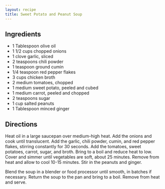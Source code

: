 ```yaml
---
layout: recipe
title: Sweet Potato and Peanut Soup
---
```


## Ingredients

* 1 Tablespoon olive oil
* 1 1/2 cups chopped onions
* 1 clove garlic, sliced
* 2 teaspoons chili powder
* 1 teaspoon ground cumin
* 1/4 teaspoon red pepper flakes
* 3 cups chicken broth
* 2 medium tomatoes, chopped
* 1 medium sweet potato, peeled and cubed
* 1 medium carrot, peeled and chopped
* 2 teaspoons sugar
* 1 cup salted peanuts
* 1 Tablespoon minced ginger

## Directions

Heat oil in a large saucepan over medium-high heat. Add the onions and
cook until translucent. Add the garlic, chili powder, cumin, and red
pepper flakes, stirring constantly for 30 seconds. Add the tomatoes,
sweet potatoes, carrot, sugar, and broth. Bring to a boil and reduce
heat to low. Cover and simmer until vegetables are soft, about 25
minutes. Remove from heat and allow to cool 10-15 minutes. Stir in the
peanuts and ginger.

Blend the soup in a blender or food processor until smooth, in batches
if necessary. Return the soup to the pan and bring to a boil. Remove
from heat and serve.
